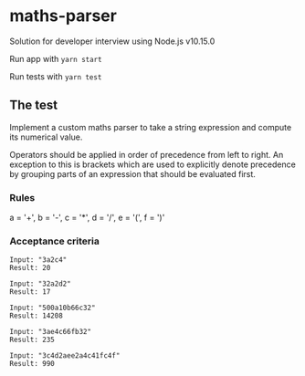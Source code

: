 # maths-parser
Solution for developer interview using Node.js v10.15.0

Run app with ```yarn start```

Run tests with ```yarn test```

## The test

Implement a custom maths parser to take a string expression and compute its numerical value.

Operators should be applied in order of precedence from left to right. An exception to this is brackets which are used to explicitly denote precedence by grouping parts of an expression that should be evaluated first.

### Rules

a = '+', b = '-', c = '*', d = '/', e = '(', f = ')'

### Acceptance criteria

```
Input: "3a2c4"
Result: 20

Input: "32a2d2"
Result: 17

Input: "500a10b66c32"
Result: 14208

Input: "3ae4c66fb32"
Result: 235

Input: "3c4d2aee2a4c41fc4f"
Result: 990

```
